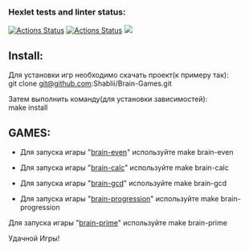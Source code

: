 ### Hexlet tests and linter status:
[![Actions Status](https://github.com/Shablii/Brain-Games/workflows/hexlet-check/badge.svg)](https://github.com/Shablii/Brain-Games/actions)
[![Actions Status](https://github.com/Shablii/Brain-Games/workflows/Linter/badge.svg)](https://github.com/Shablii/Brain-Games/actions)
<a href="https://codeclimate.com/github/codeclimate/codeclimate/maintainability"><img src="https://api.codeclimate.com/v1/badges/a99a88d28ad37a79dbf6/maintainability" /></a>

## Install:
Для установки игр необходимо скачать проект(к примеру так):<br>
  git clone git@github.com:Shablii/Brain-Games.git

Затем выполнить команду(для установки зависимостей):<br>
  make install

## GAMES:
* Для запуска игары "[brain-even](https://asciinema.org/a/DfbwIprKEAFNPKsRwQL9uzmtz)" используйте make brain-even

* Для запуска игары "[brain-calc](https://asciinema.org/a/A2u0BaLtxDDJubRJAyElIbnep)" используйте make brain-calc

* Для запуска игары "[brain-gcd](https://asciinema.org/a/gqnO2Y1hbzsoSt98y2Q1Yr0gU)" используйте make brain-gcd

* Для запуска игары "[brain-progression](https://asciinema.org/a/OP3vbEXpP8DiaZsRe0FHHBQ5o)" используйте make brain-progression

Для запуска игары "[brain-prime](https://asciinema.org/a/cuLEnIv3gJk9QCfBZ4bONieF0)" используйте make brain-prime

Удачной Игры!

